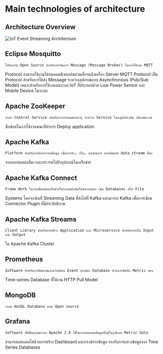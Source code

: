 # Main technologies of architecture

## Architecture Overview

![IoT Event Streaming Architecture](https://miro.medium.com/v2/resize:fit:2000/format:webp/1*IUaBLlbVKgmsjbjqzew0ZQ.png)

## Eclipse Mosquitto

    โปรแกรม Open Source สำหรับการจัดการ Message (Message Broker) ในการใช้งาน MQTT
Protocol สามารถใช้งานได้บนคอมพิวเตอร์ขนาดเล็กจนถึงเครื่อง Server
    MQTT Protocol เป็น Protocol สำหรับการใช้ส่ง Message ระหว่างอุปกรณ์แบบ Asynchronous
(Pub/Sub Model) เหมาะสำหรับการใช้งานบนระบบ IoT ที่ประกอบด้วย Low Power Sensor และ Mobile
Device ในระบบ

## Apache ZooKeeper

    ระบบ Central Service สำหรับการกำหนดค่าต่างๆ ระหว่าง Service ในกลุ่มเดียวกัน เพื่อลดความ
ซับซ้อนในการใช้งานขณะที่ทำการ Deploy application

## Apache Kafka

    Platform สำหรับการส่งกระจายข้อมูล เพื่อการส่ง, เก็บ, ดำเนินการ และติดตาม data stream ที่มา
จากหลายแหล่งที่มา และกระจายไปยังอุปกรณ์ในเครือข่าย

## Apache Kafka Connect

    Frame Work ในการเชื่อมต่อเครือข่ายในระบบเข้ากับเรือข่ายายนอก เช่น Databases หรือ File
Systems โดยจะเน้นที่ Streaming Data ที่ส่งไปที่ Kafka และมาจาก Kafka เพื่อการเขียน Connector Plugin
ที่มีประสิทธิภาพ

## Apache Kafka Streams

    Client Library สำหรับการสร้าง Application และ Microservice สำหรับการเก็บ Input และ Output
ใน Apache Kafka Cluster

## Prometheus

    Software สำหรับการติดตามและแจ้งเตือน Event ต่างของ Database ด้วยการบันทึก Metric ของ
Time-series Database ที่ใช้งาน HTTP Pull Model

## MongoDB

    ระบบ NoSQL Database แบบ Open source

## Grafana

    Software ที่มีพื้นฐานมาจาก Apache 2.0 ใช้ในการแสดงผลข้อมูลที่อยู่ในรูปแบบ Metric Data
สามารถแสดงผลได้ด้วยการสร้าง Dashboard และกราฟจากข้อมูล รองรับการแสวงข้อมูลจาก Time Series
Databases
